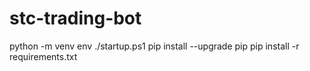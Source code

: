 # stc-trading-bot 

python -m venv env
./startup.ps1
pip install --upgrade pip
pip install -r requirements.txt